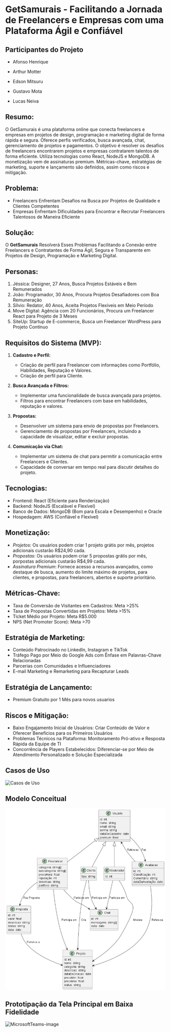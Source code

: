 # GetSamurais - Facilitando a Jornada de Freelancers e Empresas com uma Plataforma Ágil e Confiável

## Participantes do Projeto

- Afonso Henrique

- Arthur Motter

- Edson Mitsuru

- Gustavo Mota

- Lucas Neiva

## Resumo:

  O GetSamurais é uma plataforma online que conecta freelancers e empresas em projetos de design, programação e marketing digital de forma rápida e segura. Oferece perfis verificados, busca avançada, chat, gerenciamento de projetos e pagamentos. O objetivo é resolver os desafios de freelancers encontrarem projetos e empresas contratarem talentos de forma eficiente. Utiliza tecnologias como React, NodeJS e MongoDB. A monetização vem de assinaturas premium. Métricas-chave, estratégias de marketing, suporte e lançamento são definidos, assim como riscos e mitigação.

## Problema:

- Freelancers Enfrentam Desafios na Busca por Projetos de Qualidade e Clientes Competentes
- Empresas Enfrentam Dificuldades para Encontrar e Recrutar Freelancers Talentosos de Maneira Eficiente

## Solução:

O **GetSamurais** Resolverá Esses Problemas Facilitando a Conexão entre Freelancers e Contratantes de Forma Ágil, Segura e Transparente em Projetos de Design, Programação e Marketing Digital.

## Personas:

1. Jéssica: Designer, 27 Anos, Busca Projetos Estáveis e Bem Remunerados
2. João: Programador, 30 Anos, Procura Projetos Desafiadores com Boa Remuneração
3. Sílvio: Redator, 40 Anos, Aceita Projetos Flexíveis em Meio Período
4. Move Digital: Agência com 20 Funcionários, Procura um Freelancer React para Projeto de 3 Meses
5. SiteUp: Startup de E-commerce, Busca um Freelancer WordPress para Projeto Contínuo

## Requisitos do Sistema (MVP):

1. **Cadastro e Perfil:**
   - Criação de perfil para Freelancer com informações como Portfólio, Habilidades, Reputação e Valores.
   - Criação de perfil para Cliente.

2. **Busca Avançada e Filtros:**
   - Implementar uma funcionalidade de busca avançada para projetos.
   - Filtros para encontrar Freelancers com base em habilidades, reputação e valores.

3. **Propostas:**
   - Desenvolver um sistema para envio de propostas por Freelancers.
   - Gerenciamento de propostas por Freelancers, incluindo a capacidade de visualizar, editar e excluir propostas.

4. **Comunicação via Chat:**
   - Implementar um sistema de chat para permitir a comunicação entre Freelancers e Clientes.
   - Capacidade de conversar em tempo real para discutir detalhes do projeto.


## Tecnologias:

- Frontend: React (Eficiente para Renderização)
- Backend: NodeJS (Escalável e Flexível)
- Banco de Dados: MongoDB (Bom para Escala e Desempenho) e Oracle
- Hospedagem: AWS (Confiável e Flexível)

## Monetização:

 - *Projetos*: Os usuários podem criar 1 projeto grátis por mês, projetos adicionais custarão R$24,90 cada.
 - *Propostas*: Os usuários podem criar 5 propostas grátis por mês, porpostas adicionais custarão R$4,99 cada.
 - *Assinatura Premium*: Fornece acesso a recursos avançados, como destaque de busca, aumento do limite máximo de projetos, para clientes, e propostas, para freelancers, abertos e suporte prioritário.

## Métricas-Chave:

- Taxa de Conversão de Visitantes em Cadastros: Meta >25%
- Taxa de Propostas Convertidas em Projetos: Meta >15%
- Ticket Médio por Projeto: Meta R$5.000
- NPS (Net Promoter Score): Meta >70

## Estratégia de Marketing:

- Conteúdo Patrocinado no LinkedIn, Instagram e TikTok
- Tráfego Pago por Meio do Google Ads com Ênfase em Palavras-Chave Relacionadas
- Parcerias com Comunidades e Influenciadores
- E-mail Marketing e Remarketing para Recapturar Leads

## Estratégia de Lançamento:

- Premium Gratuito por 1 Mês para novos usuarios

## Riscos e Mitigação:

- Baixo Engajamento Inicial de Usuários: Criar Conteúdo de Valor e Oferecer Benefícios para os Primeiros Usuários
- Problemas Técnicos na Plataforma: Monitoramento Pró-ativo e Resposta Rápida da Equipe de TI
- Concorrência de Players Estabelecidos: Diferenciar-se por Meio de Atendimento Personalizado e Solução Especializada

## Casos de Uso
![Casos de Uso](https://github.com/lucasneiva/Eng-Software-II/assets/112989505/3936bf36-af7f-4dba-94a4-fc135fc2ee41)


## Modelo Conceitual
![Conceitual](https://github.com/lucasneiva/Eng-Software-II/blob/main/out/docs/modelo_conceitual/modelo_conceitual_final.png)

## Prototipação da Tela Principal em Baixa Fidelidade
![MicrosoftTeams-image](https://github.com/lucasneiva/Eng-Software-II/assets/112989505/d0578b62-80a9-4bd7-8ec3-005e810abc35)
